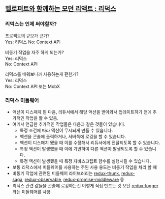 ## [벨로퍼트와 함께하는 모던 리액트 : 리덕스](https://react.vlpt.us/redux/)

### 리덕스는 언제 써야할까?

프로젝트의 규모가 큰가?  
Yes: 리덕스
No: Context API

비동기 작업을 자주 하게 되는가?  
Yes: 리덕스  
No: Context API

리덕스를 배워보니까 사용하는게 편한가?  
Yes: 리덕스  
No: Context API 또는 MobX

### 리덕스 미들웨어

- 액션이 디스패치 된 다음, 리듀서에서 해당 액션을 받아와서 업데이트하기 전에 추가적인 작업을 할 수 있음.
- 여기서 언급한 추가적인 작업들은 다음과 같은 것들이 있습니다.
  - 특정 조건에 따라 액션이 무시되게 만들 수 있습니다.
  - 액션을 콘솔에 출력하거나, 서버쪽에 로깅을 할 수 있습니다.
  - 액션이 디스패치 됐을 때 이를 수정해서 리듀서에게 전달되도록 할 수 있습니다.
  - 특정 액션이 발생했을 때 이에 기반하여 다른 액션이 발생되도록 할 수 있습니다.
  - 특정 액션이 발생했을 때 특정 자바스크립트 함수를 실행시킬 수 있습니다.
- 보통 리덕스에서 미들웨어를 사용하는 주된 사용 용도는 비동기 작업을 처리 할 때
- 비동기 작업에 관련된 미들웨어 라이브러리는 [redux-thunk](https://github.com/reduxjs/redux-thunk), [redux-saga](https://github.com/redux-saga/redux-saga), [redux-observable](https://redux-observable.js.org/), [redux-promise-middleware](https://www.npmjs.com/package/redux-promise-middleware) 등
- 리덕스 관련 값들을 콘솔에 로깅하는건 이렇게 직접 만드는 것 보단 [redux-logger](https://github.com/LogRocket/redux-logger) 라는 미들웨어를 사용
